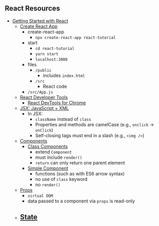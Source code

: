 ## React Resources
- [Getting Started with React](https://www.taniarascia.com/getting-started-with-react/)
  - [Create React App](https://www.taniarascia.com/getting-started-with-react/#create-react-app)
    - create-react-app
      - `npx create-react-app react-tutorial`
    - start
      - `cd react-tutorial`
      - `yarn start`
      - `localhost:3000`
    - files
      - `/public`
        - includes `index.html`
      - `/src`
        - React code
    - `/src/App.js`
  - [React Developer Tools](https://www.taniarascia.com/getting-started-with-react/#react-developer-tools)
    - [React DevTools for Chrome](https://chrome.google.com/webstore/detail/react-developer-tools/fmkadmapgofadopljbjfkapdkoienihi)
  - [JSX: JavaScript + XML](https://www.taniarascia.com/getting-started-with-react/#jsx-javascript--xml)
    - In JSX:
      - `className` instead of `class`
      - Properties and methods are camelCase (e.g., `onclick` -> `onClick`)
      - Self-closing tags must end in a slash (e.g., `<img />`)
  - [Components](https://www.taniarascia.com/getting-started-with-react/#components)
    - [Class Components](https://www.taniarascia.com/getting-started-with-react/#class-components)
      - extend `Component`
      - must include `render()`
      - `return` can only return one parent element
    - [Simple Component](https://www.taniarascia.com/getting-started-with-react/#simple-components)
      - functions (such as with ES6 arrow syntax)
      - no use of `class` keyword
      - no `render()`
  - [Props](https://www.taniarascia.com/getting-started-with-react/#props)
    - `virtual DOM`
    - data passed to a component via `props` is read-only
  - [State](https://www.taniarascia.com/getting-started-with-react/#state)
    - 